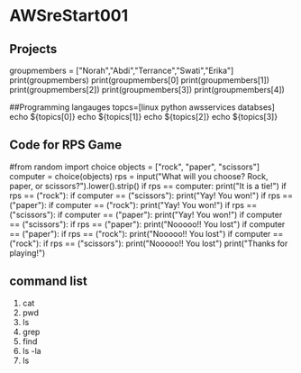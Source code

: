 # AWSreStart001
## Projects
groupmembers = ["Norah","Abdi","Terrance","Swati","Erika"]
print(groupmembers)
print(groupmembers[0]
print(groupmembers[1])
print(groupmembers[2])
print(groupmembers[3])
print(groupmembers[4])

##Programming langauges
topcs=[linux python awsservices databses]
echo ${topics[0]}
echo ${topics[1]}
echo ${topics[2]}
echo ${topics[3]}



## Code for RPS Game 
#from random import choice
objects = ["rock", "paper", "scissors"]
computer = choice(objects)
rps = input("What will you choose? Rock, paper, or scissors?").lower().strip()
if rps == computer:
  print("It is a tie!")
if rps == ("rock"):
  if computer == ("scissors"):
    print("Yay! You won!")
if rps == ("paper"):
  if computer == ("rock"):
    print("Yay! You won!")
if rps == ("scissors"):
  if computer == ("paper"):
    print("Yay! You won!")
if computer == ("scissors"):
  if rps == ("paper"):
    print("Nooooo!! You lost")
if computer == ("paper"):
  if rps == ("rock"):
    print("Nooooo!! You lost")
if computer == ("rock"):
  if rps == ("scissors"):
    print("Nooooo!! You lost")
print("Thanks for playing!")

## command list 

1. cat
2. pwd
3. ls
4. grep
5. find
6. ls -la
7. ls

